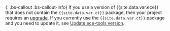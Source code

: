 {: .bs-callout .bs-callout-info}
If you use a version of {{site.data.var.ece}} that does not contain the `{{site.data.var.ct}}` package, then your project requires an [upgrade]({{page.baseurl}}/cloud/project/ece-tools-upgrade-project.html). If you currently use the `{{site.data.var.ct}}` package and you need to update it, see [Update ece-tools version]({{page.baseurl}}/cloud/project/ece-tools-update.html).